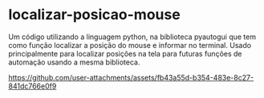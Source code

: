 # localizar-posicao-mouse
Um código utilizando a linguagem python, na biblioteca pyautogui que tem como função localizar a posição do mouse e informar no terminal. Usado principalmente para localizar posições na tela para futuras funções de automação usando a mesma biblioteca.



https://github.com/user-attachments/assets/fb43a55d-b354-483e-8c27-841dc766e0f9

